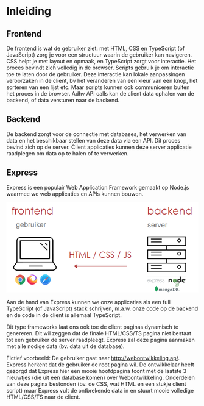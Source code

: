 # Inleiding

## Frontend

De frontend is wat de gebruiker ziet: met HTML, CSS en TypeScript (of JavaScript) zorg je voor een structuur waarin de gebruiker kan navigeren. CSS helpt je met layout en opmaak, en TypeScript zorgt voor interactie. Het proces bevindt zich volledig in de browser. 
Scripts gebruik je om interactie toe te laten door de gebruiker. Deze interactie kan lokale aanpassingen veroorzaken in de client, bv het veranderen van een kleur van een knop, het sorteren van een lijst etc. Maar scripts kunnen ook communiceren buiten het proces in de browser. Adhv API calls kan de client data ophalen van de backend, of data versturen naar de backend.

## Backend
De backend zorgt voor de connectie met databases, het verwerken van data en het beschikbaar stellen van deze data via een API. Dit proces bevind zich op de server. Client applicaties kunnen deze server applicatie raadplegen om data op te halen of te verwerken.

## Express
Express is een populair Web Application Framework gemaakt op Node.js waarmee we web applicaties en APIs kunnen bouwen.

![alt text](img/frontback.png)

Aan de hand van Express kunnen we onze applicaties als een full TypeScript (of JavaScript) stack schrijven, m.a.w. onze code op de backend en de code in de client is allemaal TypeScript.

Dit type frameworks laat ons ook toe de client paginas dynamisch te genereren. Dit wil zeggen dat de finale HTML/CSS/TS pagina niet bestaat tot een gebruiker de server raadpleegt. Express zal deze pagina aanmaken met alle nodige data (bv. data uit de database). 

Fictief voorbeeld:  De gebruiker gaat naar http://webontwikkeling.ap/. Express herkent dat de gebruiker de root pagina wil. De ontwikkelaar heeft gezorgd dat Express hier een mooie hoofdpagina toont met de laatste 3 nieuwtjes (die uit een database komen) over Webontwikkeling. Onderdelen van deze pagina bestonden (bv. de CSS, wat HTML en een stukje client script) maar Express vult de ontbrekende data in en stuurt mooie volledige HTML/CSS/TS naar de client.
